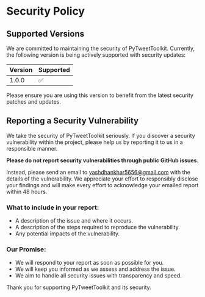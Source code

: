 # Security Policy

## Supported Versions

We are committed to maintaining the security of PyTweetToolkit. Currently, the following version is being actively supported with security updates:

| Version | Supported          |
| ------- | ------------------ |
| 1.0.0   | :white_check_mark: |

Please ensure you are using this version to benefit from the latest security patches and updates.

## Reporting a Security Vulnerability

We take the security of PyTweetToolkit seriously. If you discover a security vulnerability within the project, please help us by reporting it to us in a responsible manner.

**Please do not report security vulnerabilities through public GitHub issues.**

Instead, please send an email to [yashdhankhar5656@gmail.com](mailto:yashdhankhar5656@gmail.com) with the details of the vulnerability. We appreciate your effort to responsibly disclose your findings and will make every effort to acknowledge your emailed report within 48 hours.

### What to include in your report:

- A description of the issue and where it occurs.
- A description of the steps required to reproduce the vulnerability.
- Any potential impacts of the vulnerability.

### Our Promise:

- We will respond to your report as soon as possible for you.
- We will keep you informed as we assess and address the issue.
- We aim to handle all security issues with transparency and speed.

Thank you for supporting PyTweetToolkit and its security.
